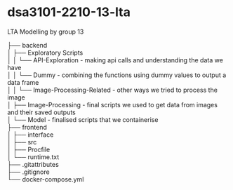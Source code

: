 # dsa3101-2210-13-lta

LTA Modelling by group 13

├── backend <br />
│   ├── Exploratory Scripts <br />
│   │   └──  API-Exploration - making api calls and understanding the data we have <br />
│   │   └──  Dummy - combining the functions using dummy values to output a data frame <br />
│   │   └──  Image-Processing-Related - other ways we tried to process the image <br />
│   ├── Image-Processing - final scripts we used to get data from images and their saved outputs <br />
│   └── Model - finalised scripts that we containerise <br />
├── frontend <br />
│   ├── interface <br />
│   ├── src <br />
│   ├── Procfile <br />
│   └── runtime.txt <br />
├── .gitattributes <br />
├── .gitignore <br /> 
└── docker-compose.yml <br />
